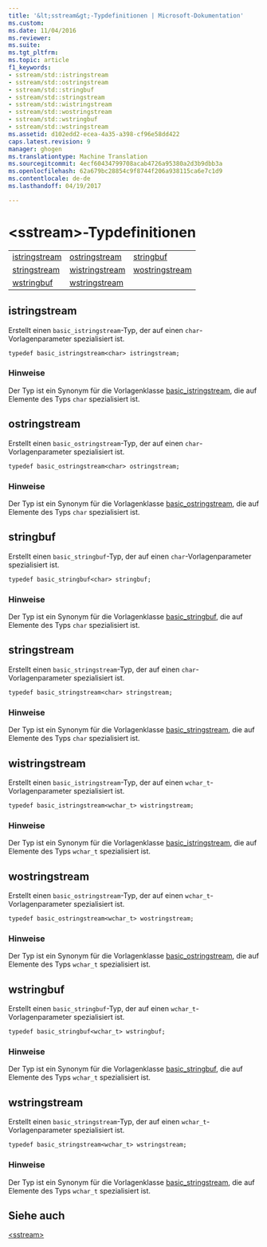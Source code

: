```yaml
---
title: '&lt;sstream&gt;-Typdefinitionen | Microsoft-Dokumentation'
ms.custom: 
ms.date: 11/04/2016
ms.reviewer: 
ms.suite: 
ms.tgt_pltfrm: 
ms.topic: article
f1_keywords:
- sstream/std::istringstream
- sstream/std::ostringstream
- sstream/std::stringbuf
- sstream/std::stringstream
- sstream/std::wistringstream
- sstream/std::wostringstream
- sstream/std::wstringbuf
- sstream/std::wstringstream
ms.assetid: d102edd2-ecea-4a35-a398-cf96e58dd422
caps.latest.revision: 9
manager: ghogen
ms.translationtype: Machine Translation
ms.sourcegitcommit: 4ecf60434799708acab4726a95380a2d3b9dbb3a
ms.openlocfilehash: 62a679bc28854c9f8744f206a938115ca6e7c1d9
ms.contentlocale: de-de
ms.lasthandoff: 04/19/2017

---
```

# <a name="ltsstreamgt-typedefs"></a>&lt;sstream&gt;-Typdefinitionen
||||  
|-|-|-|  
|[istringstream](#istringstream)|[ostringstream](#ostringstream)|[stringbuf](#stringbuf)|  
|[stringstream](#stringstream)|[wistringstream](#wistringstream)|[wostringstream](#wostringstream)|  
|[wstringbuf](#wstringbuf)|[wstringstream](#wstringstream)|  
  
##  <a name="istringstream"></a> istringstream  
 Erstellt einen `basic_istringstream`-Typ, der auf einen `char`-Vorlagenparameter spezialisiert ist.  
  
```  
typedef basic_istringstream<char> istringstream;  
```  
  
### <a name="remarks"></a>Hinweise  
 Der Typ ist ein Synonym für die Vorlagenklasse [basic_istringstream](../standard-library/basic-istringstream-class.md), die auf Elemente des Typs `char` spezialisiert ist.  
  
##  <a name="ostringstream"></a> ostringstream  
 Erstellt einen `basic_ostringstream`-Typ, der auf einen `char`-Vorlagenparameter spezialisiert ist.  
  
```  
typedef basic_ostringstream<char> ostringstream;  
```  
  
### <a name="remarks"></a>Hinweise  
 Der Typ ist ein Synonym für die Vorlagenklasse [basic_ostringstream](../standard-library/basic-ostringstream-class.md), die auf Elemente des Typs `char` spezialisiert ist.  
  
##  <a name="stringbuf"></a> stringbuf  
 Erstellt einen `basic_stringbuf`-Typ, der auf einen `char`-Vorlagenparameter spezialisiert ist.  
  
```  
typedef basic_stringbuf<char> stringbuf;  
```  
  
### <a name="remarks"></a>Hinweise  
 Der Typ ist ein Synonym für die Vorlagenklasse [basic_stringbuf](../standard-library/basic-stringbuf-class.md), die auf Elemente des Typs `char` spezialisiert ist.  
  
##  <a name="stringstream"></a> stringstream  
 Erstellt einen `basic_stringstream`-Typ, der auf einen `char`-Vorlagenparameter spezialisiert ist.  
  
```  
typedef basic_stringstream<char> stringstream;  
```  
  
### <a name="remarks"></a>Hinweise  
 Der Typ ist ein Synonym für die Vorlagenklasse [basic_stringstream](../standard-library/basic-stringstream-class.md), die auf Elemente des Typs `char` spezialisiert ist.  
  
##  <a name="wistringstream"></a> wistringstream  
 Erstellt einen `basic_istringstream`-Typ, der auf einen `wchar_t`-Vorlagenparameter spezialisiert ist.  
  
```  
typedef basic_istringstream<wchar_t> wistringstream;  
```  
  
### <a name="remarks"></a>Hinweise  
 Der Typ ist ein Synonym für die Vorlagenklasse [basic_istringstream](../standard-library/basic-istringstream-class.md), die auf Elemente des Typs `wchar_t` spezialisiert ist.  
  
##  <a name="wostringstream"></a> wostringstream  
 Erstellt einen `basic_ostringstream`-Typ, der auf einen `wchar_t`-Vorlagenparameter spezialisiert ist.  
  
```  
typedef basic_ostringstream<wchar_t> wostringstream;  
```  
  
### <a name="remarks"></a>Hinweise  
 Der Typ ist ein Synonym für die Vorlagenklasse [basic_ostringstream](../standard-library/basic-ostringstream-class.md), die auf Elemente des Typs `wchar_t` spezialisiert ist.  
  
##  <a name="wstringbuf"></a> wstringbuf  
 Erstellt einen `basic_stringbuf`-Typ, der auf einen `wchar_t`-Vorlagenparameter spezialisiert ist.  
  
```  
typedef basic_stringbuf<wchar_t> wstringbuf;  
```  
  
### <a name="remarks"></a>Hinweise  
 Der Typ ist ein Synonym für die Vorlagenklasse [basic_stringbuf](../standard-library/basic-stringbuf-class.md), die auf Elemente des Typs `wchar_t` spezialisiert ist.  
  
##  <a name="wstringstream"></a> wstringstream  
 Erstellt einen `basic_stringstream`-Typ, der auf einen `wchar_t`-Vorlagenparameter spezialisiert ist.  
  
```  
typedef basic_stringstream<wchar_t> wstringstream;  
```  
  
### <a name="remarks"></a>Hinweise  
 Der Typ ist ein Synonym für die Vorlagenklasse [basic_stringstream](../standard-library/basic-stringstream-class.md), die auf Elemente des Typs `wchar_t` spezialisiert ist.  
  
## <a name="see-also"></a>Siehe auch  
 [\<sstream>](../standard-library/sstream.md)



